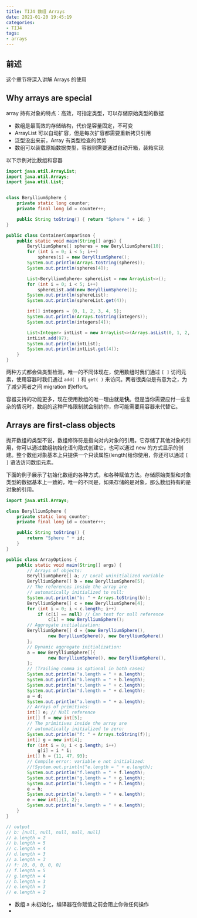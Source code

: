 ```yaml
---
title: TIJ4 数组 Arrays
date: 2021-01-20 19:45:19
categories:
- TIJ4
tags:
- arrays
---
```


## 前述

这个章节将深入讲解 Arrays 的使用

## Why arrays are special

array 持有对象的特点：高效，可指定类型，可以存储原始类型的数据

* 数组是最高效的存储结构，代价是容量固定，不可变
* ArrayList 可以自动扩容，但是每次扩容都需要重新拷贝引用
* 泛型没出来前，Array 有类型检查的优势
* 数组可以装载原始数据类型，容器则需要通过自动开箱，装箱实现

以下示例对比数组和容器

```java
import java.util.ArrayList;
import java.util.Arrays;
import java.util.List;


class BerylliumSphere {
    private static long counter;
    private final long id = counter++;

    public String toString() { return "Sphere " + id; }
}

public class ContainerComparison {
    public static void main(String[] args) {
        BerylliumSphere[] spheres = new BerylliumSphere[10];
        for (int i = 0; i < 5; i++)
            spheres[i] = new BerylliumSphere();
        System.out.println(Arrays.toString(spheres));
        System.out.println(spheres[4]);

        List<BerylliumSphere> sphereList = new ArrayList<>();
        for (int i = 0; i < 5; i++)
            sphereList.add(new BerylliumSphere());
        System.out.println(sphereList);
        System.out.println(sphereList.get(4));

        int[] integers = {0, 1, 2, 3, 4, 5};
        System.out.println(Arrays.toString(integers));
        System.out.println(integers[4]);

        List<Integer> intList = new ArrayList<>(Arrays.asList(0, 1, 2, 3, 4, 5));
        intList.add(97);
        System.out.println(intList);
        System.out.println(intList.get(4));
    }
}
```

两种方式都会做类型检测，唯一的不同体现在，使用数组时我们通过 `[ ]` 访问元素，使用容器时我们通过 `add( )` 和 `get( )` 来访问。两者很类似是有意为之，为了减少两者之间 migration 的effort。

容器支持的功能更多，现在使用数组的唯一理由就是**快**。但是当你需要应付一些复杂的情况时，数组的这种严格限制就会制约你，你可能需要用容器来代替它。

## Arrays are first-class objects

抛开数组的类型不说，数组修饰符是指向对内对象的引用。它存储了其他对象的引用，你可以通过数组初始化语句隐式创建它，也可以通过 new 的方式显示的创建。整个数组对象基本上只提供一个只读属性(length)给你使用，你还可以通过 `[ ]` 语法访问数组元素。

下面的例子展示了初始化数组的各种方式，和各种赋值方法。存储原始类型和对象类型的数据基本上一致的，唯一的不同是，如果存储的是对象，那么数组持有的是对象的引用。

```java
import java.util.Arrays;

class BerylliumSphere {
    private static long counter;
    private final long id = counter++;

    public String toString() {
        return "Sphere " + id;
    }
}

public class ArrayOptions {
    public static void main(String[] args) {
        // Arrays of objects:
        BerylliumSphere[] a; // Local uninitialized variable
        BerylliumSphere[] b = new BerylliumSphere[5];
        // The references inside the array are
        // automatically initialized to null:
        System.out.println("b: " + Arrays.toString(b));
        BerylliumSphere[] c = new BerylliumSphere[4];
        for (int i = 0; i < c.length; i++)
            if (c[i] == null) // Can test for null reference
                c[i] = new BerylliumSphere();
        // Aggregate initialization:
        BerylliumSphere[] d = {new BerylliumSphere(),
                new BerylliumSphere(), new BerylliumSphere()
        };
        // Dynamic aggregate initialization:
        a = new BerylliumSphere[]{
                new BerylliumSphere(), new BerylliumSphere(),
        };
        // (Trailing comma is optional in both cases)
        System.out.println("a.length = " + a.length);
        System.out.println("b.length = " + b.length);
        System.out.println("c.length = " + c.length);
        System.out.println("d.length = " + d.length);
        a = d;
        System.out.println("a.length = " + a.length);
        // Arrays of primitives:
        int[] e; // Null reference
        int[] f = new int[5];
        // The primitives inside the array are
        // automatically initialized to zero:
        System.out.println("f: " + Arrays.toString(f));
        int[] g = new int[4];
        for (int i = 0; i < g.length; i++)
            g[i] = i * i;
        int[] h = {11, 47, 93};
        // Compile error: variable e not initialized:
        //!System.out.println("e.length = " + e.length);
        System.out.println("f.length = " + f.length);
        System.out.println("g.length = " + g.length);
        System.out.println("h.length = " + h.length);
        e = h;
        System.out.println("e.length = " + e.length);
        e = new int[]{1, 2};
        System.out.println("e.length = " + e.length);
    }
}

// output
// b: [null, null, null, null, null]
// a.length = 2
// b.length = 5
// c.length = 4
// d.length = 3
// a.length = 3
// f: [0, 0, 0, 0, 0]
// f.length = 5
// g.length = 4
// h.length = 3
// e.length = 3
// e.length = 2
```

* 数组 a 未初始化，编译器在你赋值之前会阻止你做任何操作
* 